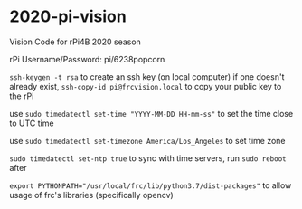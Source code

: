 # 2020-pi-vision
Vision Code for rPi4B 2020 season

rPi Username/Password:
pi/6238popcorn

`ssh-keygen -t rsa` to create an ssh key (on local computer) if one doesn't already exist, `ssh-copy-id pi@frcvision.local` to copy your public key to the rPi

use `sudo timedatectl set-time "YYYY-MM-DD HH-mm-ss"` to set the time close to UTC time

use `sudo timedatectl set-timezone America/Los_Angeles` to set time zone

`sudo timedatectl set-ntp true` to sync with time servers, run `sudo reboot` after

`export PYTHONPATH="/usr/local/frc/lib/python3.7/dist-packages"` to allow usage of frc's libraries (specifically opencv)
